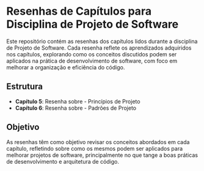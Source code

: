 # Resenhas de Capítulos para Disciplina de Projeto de Software

Este repositório contém as resenhas dos capítulos lidos durante a disciplina de Projeto de Software. Cada resenha reflete os aprendizados adquiridos nos capítulos, explorando como os conceitos discutidos podem ser aplicados na prática de desenvolvimento de software, com foco em melhorar a organização e eficiência do código.

## Estrutura

- **Capítulo 5**: Resenha sobre - Princípios de Projeto 
- **Capítulo 6**: Resenha sobre - Padrões de Projeto 

## Objetivo

As resenhas têm como objetivo revisar os conceitos abordados em cada capítulo, refletindo sobre como os mesmos podem ser aplicados para melhorar projetos de software, principalmente no que tange a boas práticas de desenvolvimento e arquitetura de código.
